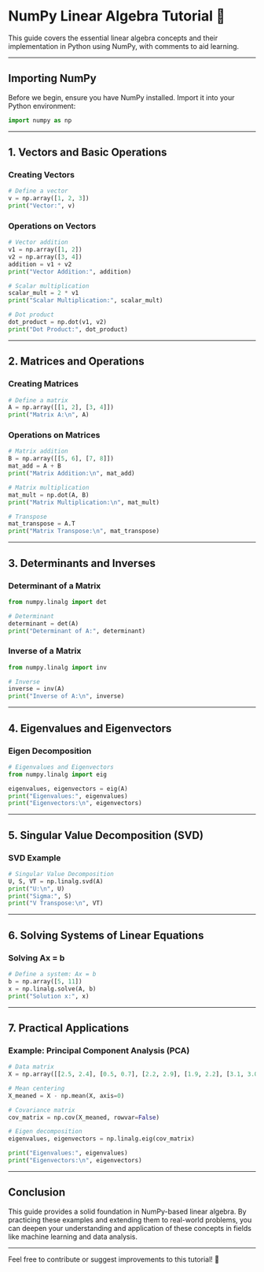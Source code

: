 # NumPy Linear Algebra Tutorial 📐
This guide covers the essential linear algebra concepts and their implementation in Python using NumPy, with comments to aid learning. 

---

## Importing NumPy
Before we begin, ensure you have NumPy installed. Import it into your Python environment:
```python
import numpy as np
```

---

## 1. Vectors and Basic Operations

### Creating Vectors
```python
# Define a vector
v = np.array([1, 2, 3])
print("Vector:", v)
```

### Operations on Vectors
```python
# Vector addition
v1 = np.array([1, 2])
v2 = np.array([3, 4])
addition = v1 + v2
print("Vector Addition:", addition)

# Scalar multiplication
scalar_mult = 2 * v1
print("Scalar Multiplication:", scalar_mult)

# Dot product
dot_product = np.dot(v1, v2)
print("Dot Product:", dot_product)
```

---

## 2. Matrices and Operations

### Creating Matrices
```python
# Define a matrix
A = np.array([[1, 2], [3, 4]])
print("Matrix A:\n", A)
```

### Operations on Matrices
```python
# Matrix addition
B = np.array([[5, 6], [7, 8]])
mat_add = A + B
print("Matrix Addition:\n", mat_add)

# Matrix multiplication
mat_mult = np.dot(A, B)
print("Matrix Multiplication:\n", mat_mult)

# Transpose
mat_transpose = A.T
print("Matrix Transpose:\n", mat_transpose)
```

---

## 3. Determinants and Inverses

### Determinant of a Matrix
```python
from numpy.linalg import det

# Determinant
determinant = det(A)
print("Determinant of A:", determinant)
```

### Inverse of a Matrix
```python
from numpy.linalg import inv

# Inverse
inverse = inv(A)
print("Inverse of A:\n", inverse)
```

---

## 4. Eigenvalues and Eigenvectors

### Eigen Decomposition
```python
# Eigenvalues and Eigenvectors
from numpy.linalg import eig

eigenvalues, eigenvectors = eig(A)
print("Eigenvalues:", eigenvalues)
print("Eigenvectors:\n", eigenvectors)
```

---

## 5. Singular Value Decomposition (SVD)

### SVD Example
```python
# Singular Value Decomposition
U, S, VT = np.linalg.svd(A)
print("U:\n", U)
print("Sigma:", S)
print("V Transpose:\n", VT)
```

---

## 6. Solving Systems of Linear Equations

### Solving Ax = b
```python
# Define a system: Ax = b
b = np.array([5, 11])
x = np.linalg.solve(A, b)
print("Solution x:", x)
```

---

## 7. Practical Applications

### Example: Principal Component Analysis (PCA)
```python
# Data matrix
X = np.array([[2.5, 2.4], [0.5, 0.7], [2.2, 2.9], [1.9, 2.2], [3.1, 3.0], [2.3, 2.7], [2, 1.6], [1, 1.1], [1.5, 1.6], [1.1, 0.9]])

# Mean centering
X_meaned = X - np.mean(X, axis=0)

# Covariance matrix
cov_matrix = np.cov(X_meaned, rowvar=False)

# Eigen decomposition
eigenvalues, eigenvectors = np.linalg.eig(cov_matrix)

print("Eigenvalues:", eigenvalues)
print("Eigenvectors:\n", eigenvectors)
```

---

## Conclusion
This guide provides a solid foundation in NumPy-based linear algebra. By practicing these examples and extending them to real-world problems, you can deepen your understanding and application of these concepts in fields like machine learning and data analysis.

---

Feel free to contribute or suggest improvements to this tutorial! 🚀
